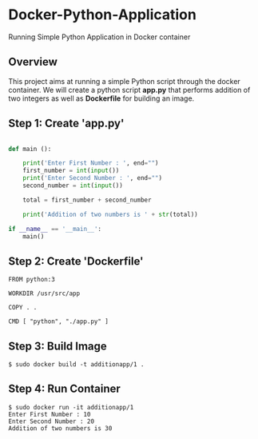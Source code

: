 # Docker-Python-Application
Running Simple Python Application in Docker container 

## Overview
This project aims at running a simple Python script through the docker container. We will create a python script __app.py__ that performs addition of two integers as well as __Dockerfile__ for building an image.

## Step 1: Create 'app.py'
```python

def main ():

	print('Enter First Number : ', end="")
	first_number = int(input())
	print('Enter Second Number : ', end="")
	second_number = int(input())

	total = first_number + second_number

	print('Addition of two numbers is ' + str(total))

if __name__ == '__main__':
	main()

```

## Step 2: Create 'Dockerfile'
```terminal
FROM python:3

WORKDIR /usr/src/app

COPY . .

CMD [ "python", "./app.py" ]
```

## Step 3: Build Image

```terminal
$ sudo docker build -t additionapp/1 .
```

## Step 4: Run Container
```terminal
$ sudo docker run -it additionapp/1
Enter First Number : 10
Enter Second Number : 20
Addition of two numbers is 30
```
